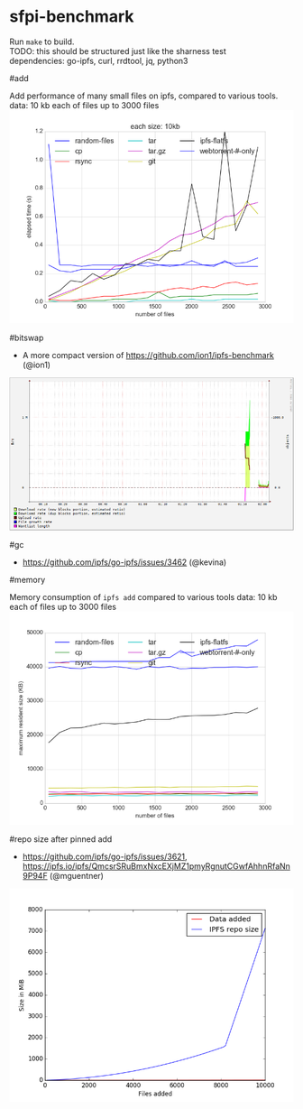 # sfpi-benchmark

Run `make` to build.  
TODO: this should be structured just like the sharness test  
dependencies: go-ipfs, curl, rrdtool, jq, python3

#add

Add performance of many small files on ipfs, compared to various tools.  
data: 10 kb each of files up to 3000 files
![](add/outdata.png)

#bitswap

- A more compact version of https://github.com/ion1/ipfs-benchmark (@ion1)  

![](bitswap/ipfs.png)

#gc

- https://github.com/ipfs/go-ipfs/issues/3462 (@kevina)

#memory

Memory consumption of `ipfs add` compared to various tools
data: 10 kb each of files up to 3000 files
![](add/memory.png)

#repo size after pinned add
- https://github.com/ipfs/go-ipfs/issues/3621, https://ipfs.io/ipfs/QmcsrSRuBmxNxcEXjMZ1pmyRgnutCGwfAhhnRfaNn9P94F (@mguentner)

![](repo_size/graph_10k.png)
